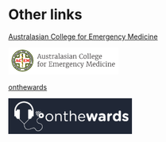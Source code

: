 # Other links

[Australasian College for Emergency Medicine](https://acem.org.au/COVID-19)

![Australasian College for Emergency Medicine](images/acem.png)

[onthewards](https://onthewards.org/onthepods/)

![onthewards](images/onthewards.png)

